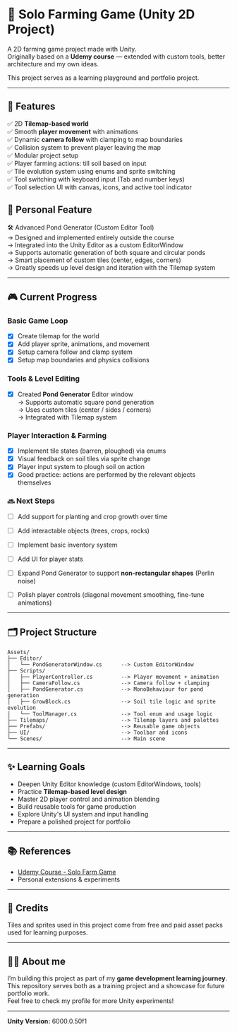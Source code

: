 # 🌾 Solo Farming Game (Unity 2D Project)

A 2D farming game project made with Unity.  
Originally based on a **Udemy course** — extended with custom tools, better architecture and my own ideas.

This project serves as a learning playground and portfolio project.

---

## 🚀 Features

✅ 2D **Tilemap-based world**  
✅ Smooth **player movement** with animations  
✅ Dynamic **camera follow** with clamping to map boundaries  
✅ Collision system to prevent player leaving the map  
✅ Modular project setup    
✅ Player farming actions: till soil based on input    
✅ Tile evolution system using enums and sprite switching    
✅ Tool switching with keyboard input (Tab and number keys)    
✅ Tool selection UI with canvas, icons, and active tool indicator    

## 🌟 Personal Feature
🛠️ Advanced Pond Generator (Custom Editor Tool)    
→ Designed and implemented entirely outside the course    
→ Integrated into the Unity Editor as a custom EditorWindow    
→ Supports automatic generation of both square and circular ponds    
→ Smart placement of custom tiles (center, edges, corners)    
→ Greatly speeds up level design and iteration with the Tilemap system    

---

## 🎮 Current Progress

### Basic Game Loop

- [x] Create tilemap for the world
- [x] Add player sprite, animations, and movement
- [x] Setup camera follow and clamp system
- [x] Setup map boundaries and physics collisions

### Tools & Level Editing

- [x] Created **Pond Generator** Editor window  
    → Supports automatic square pond generation  
    → Uses custom tiles (center / sides / corners)  
    → Integrated with Tilemap system

### Player Interaction & Farming
- [x] Implement tile states (barren, ploughed) via enums
- [x] Visual feedback on soil tiles via sprite change
- [x] Player input system to plough soil on action
- [x] Good practice: actions are performed by the relevant objects themselves

### 🔜 Next Steps

- [ ] Add support for planting and crop growth over time
- [ ] Add interactable objects (trees, crops, rocks)
- [ ] Implement basic inventory system
- [ ] Add UI for player stats
- [ ] Expand Pond Generator to support **non-rectangular shapes** (Perlin noise)
- [ ] Polish player controls (diagonal movement smoothing, fine-tune animations)


---

## 🗂 Project Structure
```
Assets/
├── Editor/
│   └── PondGeneratorWindow.cs      --> Custom EditorWindow
├── Scripts/
│   ├── PlayerController.cs         --> Player movement + animation
│   ├── CameraFollow.cs             --> Camera follow + clamping
│   ├── PondGenerator.cs            --> MonoBehaviour for pond generation
│   ├── GrowBlock.cs                --> Soil tile logic and sprite evolution
│   └── ToolManager.cs              --> Tool enum and usage logic
├── Tilemaps/                       --> Tilemap layers and palettes
├── Prefabs/                        --> Reusable game objects
├── UI/                             --> Toolbar and icons
└── Scenes/                         --> Main scene
```

---

## ✨ Learning Goals

- Deepen Unity Editor knowledge (custom EditorWindows, tools)
- Practice **Tilemap-based level design**
- Master 2D player control and animation blending
- Build reusable tools for game production
- Explore Unity's UI system and input handling
- Prepare a polished project for portfolio


---

## 📚 References

- [Udemy Course - Solo Farm Game](https://www.notion.so/Solo-Farm-Game-Udemy-20e97e9c743680c0946ddc897a997de1?pvs=21)
- Personal extensions & experiments


---

## 🎨 Credits

Tiles and sprites used in this project come from free and paid asset packs used for learning purposes.

---

## 👩‍💻 About me

I’m building this project as part of my **game development learning journey**.  
This repository serves both as a training project and a showcase for future portfolio work.  
Feel free to check my profile for more Unity experiments!

---

**Unity Version:** 6000.0.50f1





